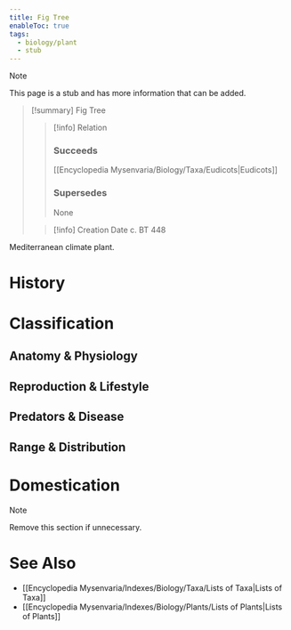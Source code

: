 ```yaml
---
title: Fig Tree
enableToc: true
tags:
  - biology/plant
  - stub
---
```


> [!note]
> This page is a stub and has more information that can be added.

> [!summary] Fig Tree
> > [!info] Relation
> > ### Succeeds
> > [[Encyclopedia Mysenvaria/Biology/Taxa/Eudicots|Eudicots]]
> > ### Supersedes
> > None
>
> > [!info] Creation Date
> > c. BT 448

Mediterranean climate plant.
# History

# Classification
## Anatomy & Physiology

## Reproduction & Lifestyle

## Predators & Disease

## Range & Distribution

# Domestication

> [!note]
> Remove this section if unnecessary.
# See Also
- [[Encyclopedia Mysenvaria/Indexes/Biology/Taxa/Lists of Taxa|Lists of Taxa]]
- [[Encyclopedia Mysenvaria/Indexes/Biology/Plants/Lists of Plants|Lists of Plants]]